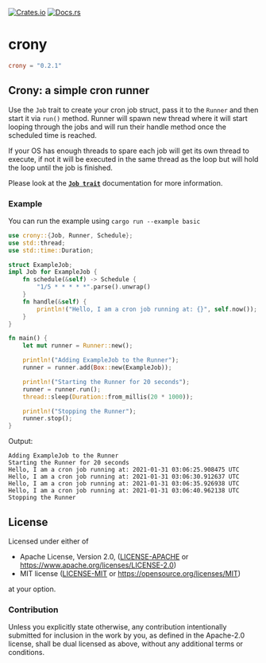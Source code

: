 [![Crates.io](https://img.shields.io/crates/v/crony.svg)](https://crates.io/crates/crony)
[![Docs.rs](https://docs.rs/crony/badge.svg)](https://docs.rs/crony)

# crony

```toml
crony = "0.2.1"
```

## Crony: a simple cron runner

Use the `Job` trait to create your cron job struct, pass it to the `Runner` and then start it via `run()` method.
Runner will spawn new thread where it will start looping through the jobs and will run their handle
method once the scheduled time is reached.

If your OS has enough threads to spare each job will get its own thread to execute, if not it will be
executed in the same thread as the loop but will hold the loop until the job is finished.

Please look at the [**`Job trait`**](./trait.Job.html) documentation for more information.

### Example
You can run the example using `cargo run --example basic`

```rust
use crony::{Job, Runner, Schedule};
use std::thread;
use std::time::Duration;

struct ExampleJob;
impl Job for ExampleJob {
    fn schedule(&self) -> Schedule {
        "1/5 * * * * *".parse().unwrap()
    }
    fn handle(&self) {
        println!("Hello, I am a cron job running at: {}", self.now());
    }
}

fn main() {
    let mut runner = Runner::new();

    println!("Adding ExampleJob to the Runner");
    runner = runner.add(Box::new(ExampleJob));

    println!("Starting the Runner for 20 seconds");
    runner = runner.run();
    thread::sleep(Duration::from_millis(20 * 1000));

    println!("Stopping the Runner");
    runner.stop();
}
```

Output:
```
Adding ExampleJob to the Runner
Starting the Runner for 20 seconds
Hello, I am a cron job running at: 2021-01-31 03:06:25.908475 UTC
Hello, I am a cron job running at: 2021-01-31 03:06:30.912637 UTC
Hello, I am a cron job running at: 2021-01-31 03:06:35.926938 UTC
Hello, I am a cron job running at: 2021-01-31 03:06:40.962138 UTC
Stopping the Runner
```

## License

Licensed under either of

* Apache License, Version 2.0, ([LICENSE-APACHE](LICENSE-APACHE) or https://www.apache.org/licenses/LICENSE-2.0)
* MIT license ([LICENSE-MIT](LICENSE-MIT) or https://opensource.org/licenses/MIT)

at your option.

### Contribution

Unless you explicitly state otherwise, any contribution intentionally
submitted for inclusion in the work by you, as defined in the Apache-2.0
license, shall be dual licensed as above, without any additional terms or
conditions.

